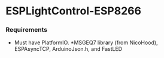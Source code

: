 # ESPLightControl-ESP8266

### Requirements
* Must have PlatformIO.
*MSGEQ7 library (from NicoHood), ESPAsyncTCP, ArduinoJson.h, and FastLED
